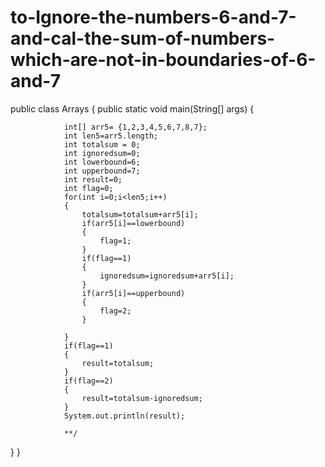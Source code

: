 # to-Ignore-the-numbers-6-and-7-and-cal-the-sum-of-numbers-which-are-not-in-boundaries-of-6-and-7
public class Arrays {
	public static void main(String[] args) {
		
		 
		
		
				int[] arr5= {1,2,3,4,5,6,7,8,7};
				int len5=arr5.length;
				int totalsum = 0;
				int ignoredsum=0;
				int lowerbound=6;
				int upperbound=7;
				int result=0;
				int flag=0;
				for(int i=0;i<len5;i++) 
				{
					totalsum=totalsum+arr5[i];
					if(arr5[i]==lowerbound)
					{
						flag=1;
					}
					if(flag==1)
					{
						ignoredsum=ignoredsum+arr5[i];
					}
					if(arr5[i]==upperbound)
					{
						flag=2;	
					}
					
				}
				if(flag==1)
				{
					result=totalsum;
				}
				if(flag==2)
				{
					result=totalsum-ignoredsum;
				}
				System.out.println(result);
				
				**/
		 


}
}
